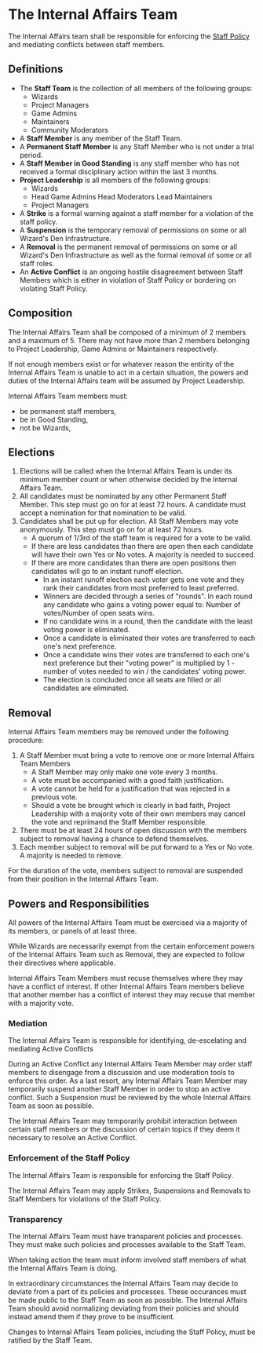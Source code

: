 # The Internal Affairs Team

The Internal Affairs team shall be responsible for enforcing the [Staff Policy](/en/wizden-staff/staff-policy.md) and mediating conflicts between staff members. 

## Definitions

- The **Staff Team** is the collection of all members of the following groups:
    - Wizards
    - Project Managers
    - Game Admins
    - Maintainers
    - Community Moderators
- A **Staff Member** is any member of the Staff Team.
- A **Permanent Staff Member** is any Staff Member who is not under a trial period.
- A **Staff Member in Good Standing** is any staff member who has not received a formal disciplinary action within the last 3 months.
- **Project Leadership** is all members of the following groups:
    - Wizards
    - Head Game Admins Head Moderators Lead Maintainers
    - Project Managers 
- A **Strike** is a formal warning against a staff member for a violation of the staff policy.
- A **Suspension** is the temporary removal of permissions on some or all Wizard's Den Infrastructure. 
- A **Removal** is the permanent removal of permissions on some or all Wizard's Den Infrastructure as well as the formal removal of some or all staff roles. 
- An **Active Conflict** is an ongoing hostile disagreement between Staff Members which is either in violation of Staff Policy or bordering on violating Staff Policy.

## Composition

The Internal Affairs Team shall be composed of a minimum of 2 members and a maximum of 5. There may not have more than 2 members belonging to Project Leadership, Game Admins or Maintainers respectively.

If not enough members exist or for whatever reason the entirity of the Internal Affairs Team is unable to act in a certain situation, the powers and duties of the Internal
Affairs team will be assumed by Project Leadership.

Internal Affairs Team members must:
- be permanent staff members,
- be in Good Standing,
- not be Wizards,

## Elections

1. Elections will be called when the Internal Affairs Team is under its minimum member count or when otherwise decided by the Internal Affairs Team.
2. All candidates must be nominated by any other Permanent Staff Member. This step must go on for at least 72 hours. A candidate must accept a nomination for that nomination to be valid.
3. Candidates shall be put up for election. All Staff Members may vote anonymously. This step must go on for at least 72 hours.
    - A quorum of 1/3rd of the staff team is required for a vote to be valid.
    - If there are less candidates than there are open then each candidate will have their own Yes or No votes. A majority is needed to succeed.
    - If there are more candidates than there are open positions then candidates will go to an instant runoff election. 
        - In an instant runoff election each voter gets one vote and they rank their candidates from most preferred to least preferred.
        - Winners are decided through a series of "rounds". In each round any candidate who gains a voting power equal to: Number of votes/Number of open seats wins.
        - If no candidate wins in a round, then the candidate with the least voting power is eliminated.
        - Once a candidate is eliminated their votes are transferred to each one's next preference.
        - Once a candidate wins their votes are transferred to each one's next preference but their "voting power" is multiplied by 1 - number of votes needed to win / the candidates' voting power.
        - The election is concluded once all seats are filled or all candidates are eliminated.

## Removal

Internal Affairs Team members may be removed under the following procedure:

1. A Staff Member must bring a vote to remove one or more Internal Affairs Team Members
    - A Staff Member may only make one vote every 3 months. 
    - A vote must be accompanied with a good faith justification.
    - A vote cannot be held for a justification that was rejected in a previous vote.
    - Should a vote be brought which is clearly in bad faith, Project Leadership with a majority vote of their own members may cancel the vote and reprimand the Staff Member responsible.
2. There must be at least 24 hours of open discussion with the members subject
   to removal having a chance to defend themselves.
3. Each member subject to removal will be put forward to a Yes or No vote. A majority is needed to remove.

For the duration of the vote, members subject to removal are suspended from their position in the Internal Affairs Team.

## Powers and Responsibilities 

All powers of the Internal Affairs Team must be exercised via a majority of its members, or panels of at least three.

While Wizards are necessarily exempt from the certain enforcement powers of the Internal Affairs Team such as Removal, they are expected to follow their directives where applicable.

Internal Affairs Team Members must recuse themselves where they may have a conflict of interest. If other Internal Affairs Team members believe that another member has a conflict
of interest they may recuse that member with a majority vote.

### Mediation 

The Internal Affairs Team is responsible for identifying, de-escelating and mediating Active Conflicts

During an Active Conflict any Internal Affairs Team Member may order staff members to disengage from a discussion and use moderation tools to enforce this order.
As a last resort, any Internal Affairs Team Member may temporarily suspend another Staff Member in order to stop an active conflict.
Such a Suspension must be reviewed by the whole Internal Affairs Team as soon as possible.

The Internal Affairs Team may temporarily prohibit interaction between certain staff members or the discussion of certain topics if they deem it necessary to resolve an Active Conflict.

### Enforcement of the Staff Policy 

The Internal Affairs Team is responsible for enforcing the Staff Policy. 

The Internal Affairs Team may apply Strikes, Suspensions and Removals to Staff Members for violations of the Staff Policy.

### Transparency 

The Internal Affairs Team must have transparent policies and processes. They must make such policies and processes available to the Staff Team.

When taking action the team must inform involved staff members of what the Internal Affairs Team is doing.

In extraordinary circumstances the Internal Affairs Team may decide to deviate from a part of its policies and processes. These occurances must be made 
public to the Staff Team as soon as possible. The Internal Affairs Team should avoid normalizing deviating from their policies and should instead amend them if they prove to be insufficient.

Changes to Internal Affairs Team policies, including the Staff Policy, must be ratified by the Staff Team.
